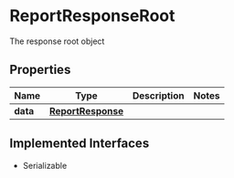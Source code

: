 

# ReportResponseRoot

The response root object

## Properties

Name | Type | Description | Notes
------------ | ------------- | ------------- | -------------
**data** | [**ReportResponse**](ReportResponse.md) |  | 


## Implemented Interfaces

* Serializable


